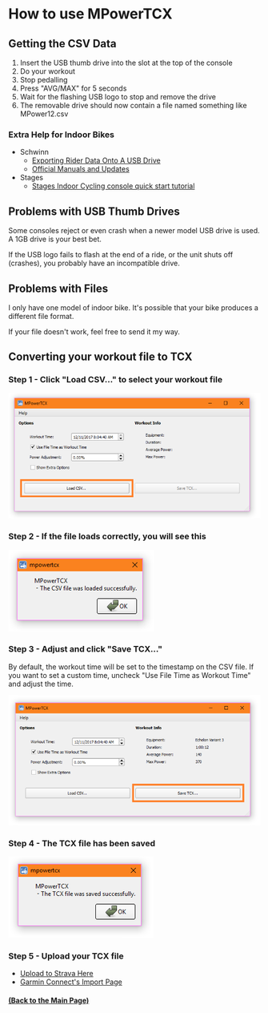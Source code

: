 # How to use MPowerTCX

## Getting the CSV Data
1. Insert the USB thumb drive into the slot at the top of the console
1. Do your workout
1. Stop pedalling
1. Press "AVG/MAX" for 5 seconds
1. Wait for the flashing USB logo to stop and remove the drive
1. The removable drive should now contain a file named something like MPower12.csv

### Extra Help for Indoor Bikes
* Schwinn
  * [Exporting Rider Data Onto A USB Drive](https://www.youtube.com/watch?v=ENkHdcV_E70)
  * [Official Manuals and Updates](https://support.corehandf.com/Product/?brand=1)
* Stages 
  * [Stages Indoor Cycling console quick start tutorial](https://www.youtube.com/watch?v=W8JjfGShEcY)

## Problems with USB Thumb Drives
Some consoles reject or even crash when a newer model USB drive is used. A 1GB drive is your best bet.

If the USB logo fails to flash at the end of a ride, or the unit shuts off (crashes), you probably have an incompatible drive.

## Problems with Files
I only have one model of indoor bike. It's possible that your bike produces a different file format.

If your file doesn't work, feel free to send it my way.

## Converting your workout file to TCX

### Step 1 - Click "Load CSV..." to select your workout file

![Step 1](images/mp1.PNG)

### Step 2 - If the file loads correctly, you will see this

![Step 2](images/mp2.PNG)

### Step 3 - Adjust and click "Save TCX..." 

By default, the workout time will be set to the timestamp on the CSV file. If you want to set a custom time, uncheck "Use File Time as Workout Time" and adjust the time.

![Step 3](images/mp3.PNG)

### Step 4 - The TCX file has been saved

![Step 4](images/mp4.PNG)

### Step 5 - Upload your TCX file

* [Upload to Strava Here](https://www.strava.com/upload/select)
* [Garmin Connect's Import Page](https://connect.garmin.com/modern/import-data)

#### [(Back to the Main Page)](README.md)
